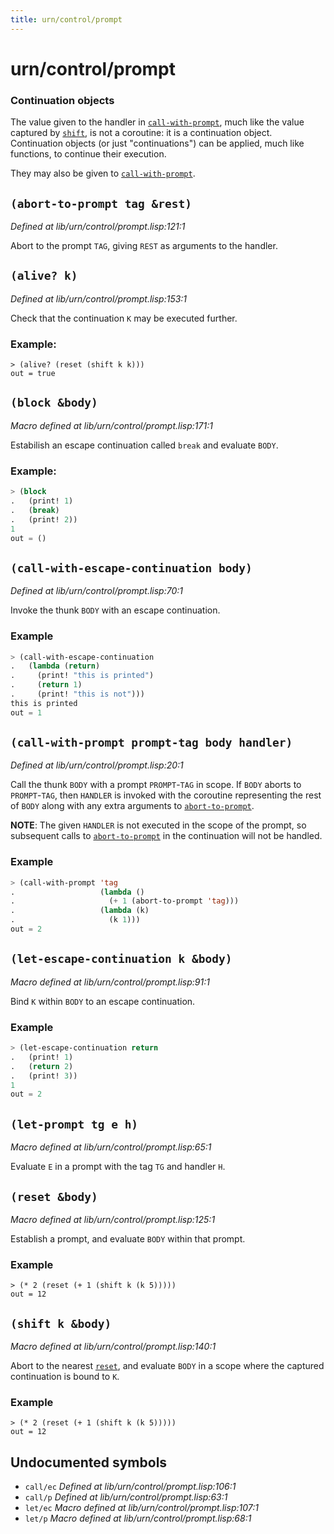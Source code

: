 ```yaml
---
title: urn/control/prompt
---
```

# urn/control/prompt
### Continuation objects

The value given to the handler in [`call-with-prompt`](lib.urn.control.prompt.md#call-with-prompt-prompt-tag-body-handler), much like
the value captured by [`shift`](lib.urn.control.prompt.md#shift-k-body), is not a coroutine: it is a
continuation object. Continuation objects (or just "continuations")
can be applied, much like functions, to continue their execution.

They may also be given to [`call-with-prompt`](lib.urn.control.prompt.md#call-with-prompt-prompt-tag-body-handler).

## `(abort-to-prompt tag &rest)`
*Defined at lib/urn/control/prompt.lisp:121:1*

Abort to the prompt `TAG`, giving `REST` as arguments to the handler.

## `(alive? k)`
*Defined at lib/urn/control/prompt.lisp:153:1*

Check that the continuation `K` may be executed further.

### Example:
```
> (alive? (reset (shift k k)))
out = true
```

## `(block &body)`
*Macro defined at lib/urn/control/prompt.lisp:171:1*

Estabilish an escape continuation called `break` and evaluate `BODY`.

### Example:
```cl
> (block
.   (print! 1)
.   (break)
.   (print! 2))
1
out = ()
```

## `(call-with-escape-continuation body)`
*Defined at lib/urn/control/prompt.lisp:70:1*

Invoke the thunk `BODY` with an escape continuation.

### Example
```cl
> (call-with-escape-continuation
.   (lambda (return)
.     (print! "this is printed")
.     (return 1)
.     (print! "this is not")))
this is printed
out = 1
```

## `(call-with-prompt prompt-tag body handler)`
*Defined at lib/urn/control/prompt.lisp:20:1*

Call the thunk `BODY` with a prompt `PROMPT`-`TAG` in scope. If `BODY`
aborts to `PROMPT`-`TAG`, then `HANDLER` is invoked with the coroutine
representing the rest of `BODY` along with any extra arguments to
[`abort-to-prompt`](lib.urn.control.prompt.md#abort-to-prompt-tag-rest).

**NOTE**: The given `HANDLER` is not executed in the scope of the
prompt, so subsequent calls to [`abort-to-prompt`](lib.urn.control.prompt.md#abort-to-prompt-tag-rest) in the
continuation will not be handled.

### Example
```cl
> (call-with-prompt 'tag
.                   (lambda ()
.                     (+ 1 (abort-to-prompt 'tag)))
.                   (lambda (k)
.                     (k 1)))
out = 2
```

## `(let-escape-continuation k &body)`
*Macro defined at lib/urn/control/prompt.lisp:91:1*

Bind `K` within `BODY` to an escape continuation.

### Example
```cl
> (let-escape-continuation return
.   (print! 1)
.   (return 2)
.   (print! 3))
1
out = 2
```

## `(let-prompt tg e h)`
*Macro defined at lib/urn/control/prompt.lisp:65:1*

Evaluate `E` in a prompt with the tag `TG` and handler `H`.

## `(reset &body)`
*Macro defined at lib/urn/control/prompt.lisp:125:1*

Establish a prompt, and evaluate `BODY` within that prompt.

### Example
```
> (* 2 (reset (+ 1 (shift k (k 5)))))
out = 12
```

## `(shift k &body)`
*Macro defined at lib/urn/control/prompt.lisp:140:1*

Abort to the nearest [`reset`](lib.urn.control.prompt.md#reset-body), and evaluate `BODY` in a scope where
the captured continuation is bound to `K`.

### Example
```
> (* 2 (reset (+ 1 (shift k (k 5)))))
out = 12
```

## Undocumented symbols
 - `call/ec` *Defined at lib/urn/control/prompt.lisp:106:1*
 - `call/p` *Defined at lib/urn/control/prompt.lisp:63:1*
 - `let/ec` *Macro defined at lib/urn/control/prompt.lisp:107:1*
 - `let/p` *Macro defined at lib/urn/control/prompt.lisp:68:1*
